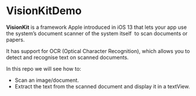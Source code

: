 # VisionKitDemo

**VisionKit** is a framework Apple introduced in iOS 13 that lets your app use the system’s document scanner of the system itself  to scan documents or papers.

It has support for OCR (Optical Character Recognition), which allows you to detect and recognise text on scanned documents.

In this repo we will see how to:
- Scan an image/document.
- Extract the text from the scanned document and display it in a textView.


